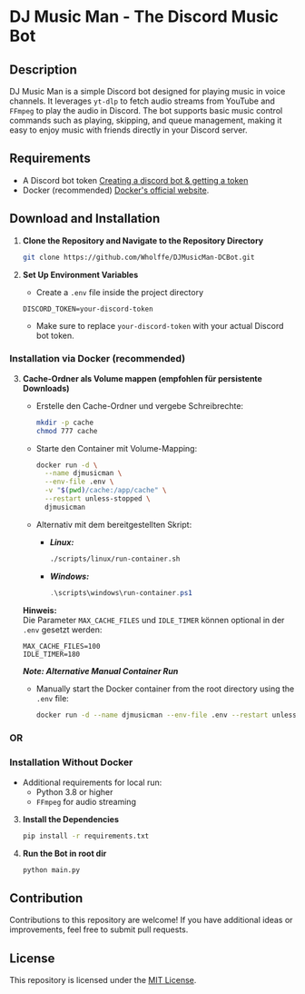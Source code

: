 # DJ Music Man - The Discord Music Bot

## Description

DJ Music Man is a simple Discord bot designed for playing music in voice channels. It leverages `yt-dlp` to fetch audio streams from YouTube and `FFmpeg` to play the audio in Discord. The bot supports basic music control commands such as playing, skipping, and queue management, making it easy to enjoy music with friends directly in your Discord server.

## Requirements
- A Discord bot token [Creating a discord bot & getting a token](https://github.com/reactiflux/discord-irc/wiki/Creating-a-discord-bot-&-getting-a-token)
- Docker (recommended) [Docker's official website](https://www.docker.com/).

## Download and Installation
1. **Clone the Repository and Navigate to the Repository Directory**
   ```bash
   git clone https://github.com/Wholffe/DJMusicMan-DCBot.git
   ```

2. **Set Up Environment Variables**
   - Create a `.env` file inside the project directory
   ```plaintext
   DISCORD_TOKEN=your-discord-token
   ```
   - Make sure to replace `your-discord-token` with your actual Discord bot token.

### Installation via Docker (recommended)
3. **Cache-Ordner als Volume mappen (empfohlen für persistente Downloads)**

   - Erstelle den Cache-Ordner und vergebe Schreibrechte:
     ```bash
     mkdir -p cache
     chmod 777 cache
     ```

   - Starte den Container mit Volume-Mapping:
     ```bash
     docker run -d \
       --name djmusicman \
       --env-file .env \
       -v "$(pwd)/cache:/app/cache" \
       --restart unless-stopped \
       djmusicman
     ```

   - Alternativ mit dem bereitgestellten Skript:
     - ***Linux:***
       ```bash
       ./scripts/linux/run-container.sh
       ```
     - ***Windows:***
       ```powershell
       .\scripts\windows\run-container.ps1
       ```

   **Hinweis:**  
   Die Parameter `MAX_CACHE_FILES` und `IDLE_TIMER` können optional in der `.env` gesetzt werden:
   ```
   MAX_CACHE_FILES=100
   IDLE_TIMER=180
   ```

   ***Note: Alternative Manual Container Run***

   - Manually start the Docker container from the root directory using the `.env` file:
   
     ```bash
     docker run -d --name djmusicman --env-file .env --restart unless-stopped "djmusicman"
     ```

### OR

### Installation Without Docker
   - Additional requirements for local run:
      - Python 3.8 or higher
      - `FFmpeg` for audio streaming

3. **Install the Dependencies**
   ```bash
   pip install -r requirements.txt
   ```

4. **Run the Bot in root dir**
   ```bash
   python main.py
   ```
   
## Contribution

Contributions to this repository are welcome! If you have additional ideas or improvements, feel free to submit pull requests.

## License

This repository is licensed under the [MIT License](../LICENSE).